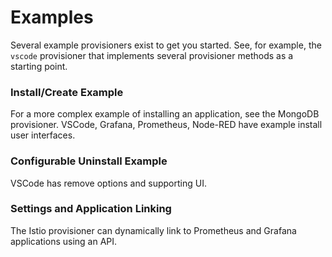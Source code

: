 <!-- markdownlint-disable MD001 -->

# Examples

Several example provisioners exist to get you started. See, for example, the `vscode` provisioner that implements several provisioner methods as a starting point.

### Install/Create Example

For a more complex example of installing an application, see the MongoDB provisioner. VSCode, Grafana, Prometheus, Node-RED have example install user interfaces.

### Configurable Uninstall Example

VSCode has remove options and supporting UI.

### Settings and Application Linking

The Istio provisioner can dynamically link to Prometheus and Grafana applications using an API.
